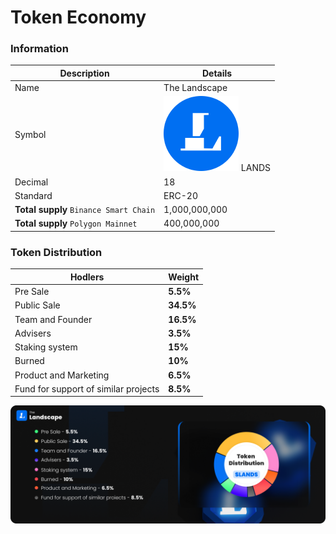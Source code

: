 # Token Economy

### **Information** <a href="#token-information" id="token-information"></a>

| Description                            | Details                                                                |
| -------------------------------------- | ---------------------------------------------------------------------- |
| Name                                   | The Landscape                                                          |
| Symbol                                 | <img src="../.gitbook/assets/lands.png" alt="" data-size="line"> LANDS |
| Decimal                                | 18                                                                     |
| Standard                               | ERC-20                                                                 |
| **Total supply** `Binance Smart Chain` | 1,000,000,000                                                          |
| **Total supply**  `Polygon Mainnet`    | 400,000,000                                                            |

### Token Distribution

| Hodlers                              | Weight    |
| ------------------------------------ | --------- |
| Pre Sale                             | **5.5%**  |
| Public Sale                          | **34.5%** |
| Team and Founder                     | **16.5%** |
| Advisers                             | **3.5%**  |
| Staking system                       | **15%**   |
| Burned                               | **10%**   |
| Product and Marketing                | **6.5%**  |
| Fund for support of similar projects | **8.5%**  |

![](../.gitbook/assets/lands-token-distribution.png)

